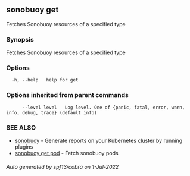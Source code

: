 ## sonobuoy get

Fetches Sonobuoy resources of a specified type

### Synopsis

Fetches Sonobuoy resources of a specified type

### Options

```
  -h, --help   help for get
```

### Options inherited from parent commands

```
      --level level   Log level. One of {panic, fatal, error, warn, info, debug, trace} (default info)
```

### SEE ALSO

* [sonobuoy](sonobuoy.md)	 - Generate reports on your Kubernetes cluster by running plugins
* [sonobuoy get pod](sonobuoy_get_pod.md)	 - Fetch sonobuoy pods

###### Auto generated by spf13/cobra on 1-Jul-2022
